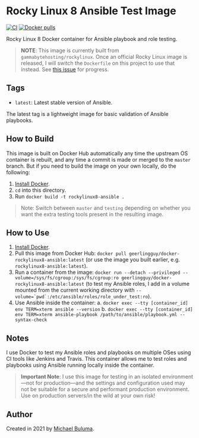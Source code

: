 # Rocky Linux 8 Ansible Test Image

[![CI](https://github.com/buluma/docker-rockylinux8-ansible/workflows/Build/badge.svg?branch=master&event=push)](https://github.com/buluma/docker-rockylinux8-ansible/actions?query=workflow%3ABuild) [![Docker pulls](https://img.shields.io/docker/pulls/buluma/docker-rockylinux8-ansible)](https://hub.docker.com/r/buluma/docker-rockylinux8-ansible/)

Rocky Linux 8 Docker container for Ansible playbook and role testing.

> **NOTE**: This image is currently built from `gammabytehosting/rockylinux`. Once an official Rocky Linux image is released, I will switch the `Dockerfile` on this project to use that instead. See [this issue](https://github.com/geerlingguy/docker-rockylinux8-ansible/issues/1) for progress.

## Tags

  - `latest`: Latest stable version of Ansible.

The latest tag is a lightweight image for basic validation of Ansible playbooks.

## How to Build

This image is built on Docker Hub automatically any time the upstream OS container is rebuilt, and any time a commit is made or merged to the `master` branch. But if you need to build the image on your own locally, do the following:

  1. [Install Docker](https://docs.docker.com/engine/installation/).
  2. `cd` into this directory.
  3. Run `docker build -t rockylinux8-ansible .`

> Note: Switch between `master` and `testing` depending on whether you want the extra testing tools present in the resulting image.

## How to Use

  1. [Install Docker](https://docs.docker.com/engine/installation/).
  2. Pull this image from Docker Hub: `docker pull geerlingguy/docker-rockylinux8-ansible:latest` (or use the image you built earlier, e.g. `rockylinux8-ansible:latest`).
  3. Run a container from the image: `docker run --detach --privileged --volume=/sys/fs/cgroup:/sys/fs/cgroup:ro geerlingguy/docker-rockylinux8-ansible:latest` (to test my Ansible roles, I add in a volume mounted from the current working directory with ``--volume=`pwd`:/etc/ansible/roles/role_under_test:ro``).
  4. Use Ansible inside the container:
    a. `docker exec --tty [container_id] env TERM=xterm ansible --version`
    b. `docker exec --tty [container_id] env TERM=xterm ansible-playbook /path/to/ansible/playbook.yml --syntax-check`

## Notes

I use Docker to test my Ansible roles and playbooks on multiple OSes using CI tools like Jenkins and Travis. This container allows me to test roles and playbooks using Ansible running locally inside the container.

> **Important Note**: I use this image for testing in an isolated environment—not for production—and the settings and configuration used may not be suitable for a secure and performant production environment. Use on production servers/in the wild at your own risk!

## Author

Created in 2021 by [Michael Buluma](https://www.github.com/buluma).

